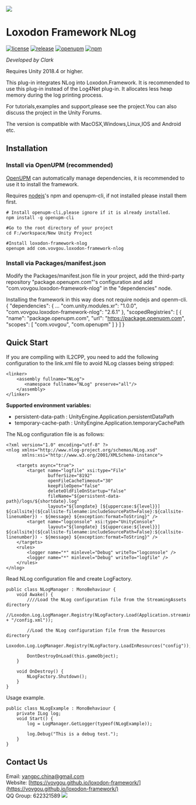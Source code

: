 ![](docs/images/icon.png)

# Loxodon Framework NLog

[![license](https://img.shields.io/github/license/vovgou/loxodon-framework?color=blue)](https://github.com/vovgou/loxodon-framework/blob/master/LICENSE) [![release](https://img.shields.io/github/v/tag/vovgou/loxodon-framework?label=release)](https://github.com/vovgou/loxodon-framework/releases)
[![openupm](https://img.shields.io/npm/v/com.vovgou.loxodon-framework-nlog?label=openupm&registry_uri=https://package.openupm.com)](https://openupm.com/packages/com.vovgou.loxodon-framework-nlog/)
[![npm](https://img.shields.io/npm/v/com.vovgou.loxodon-framework-nlog)](https://www.npmjs.com/package/com.vovgou.loxodon-framework-nlog)


*Developed by Clark*

Requires Unity 2018.4 or higher.

This plug-in integrates NLog into Loxodon.Framework. It is recommended to use this plug-in instead of the Log4Net plug-in. It allocates less heap memory during the log printing process.

For tutorials,examples and support,please see the project.You can also discuss the project in the Unity Forums.

The version is compatible with MacOSX,Windows,Linux,IOS and Android etc.

## Installation

### Install via OpenUPM (recommended)

[OpenUPM](https://openupm.com/) can automatically manage dependencies, it is recommended to use it to install the framework.

Requires [nodejs](https://nodejs.org/en/download/)'s npm and openupm-cli, if not installed please install them first.

    # Install openupm-cli,please ignore if it is already installed.
    npm install -g openupm-cli

    #Go to the root directory of your project
    cd F:/workspace/New Unity Project

    #Install loxodon-framework-nlog
    openupm add com.vovgou.loxodon-framework-nlog

### Install via Packages/manifest.json

Modify the Packages/manifest.json file in your project, add the third-party repository "package.openupm.com"'s configuration and add "com.vovgou.loxodon-framework-nlog" in the "dependencies" node.

Installing the framework in this way does not require nodejs and openm-cli.
 {
      "dependencies": {
        ...
        "com.unity.modules.xr": "1.0.0",
        "com.vovgou.loxodon-framework-nlog": "2.6.1"
      },
      "scopedRegistries": [ {
          "name": "package.openupm.com",
          "url": "https://package.openupm.com",
          "scopes": [
            "com.vovgou",
            "com.openupm"
          ]
        }
      ]
    }


## Quick Start

If you are compiling with IL2CPP, you need to add the following configuration to the link.xml file to avoid NLog classes being stripped:

	<linker>
	    <assembly fullname="NLog">
	       <namespace fullname="NLog" preserve="all"/>
	    </assembly>
	</linker>

**Supported environment variables:**

 - persistent-data-path : UnityEngine.Application.persistentDataPath
 - temporary-cache-path : UnityEngine.Application.temporaryCachePath

The NLog configuration file is as follows:

	<?xml version="1.0" encoding="utf-8" ?>
	<nlog xmlns="http://www.nlog-project.org/schemas/NLog.xsd"
	      xmlns:xsi="http://www.w3.org/2001/XMLSchema-instance">

	    <targets async="true">
	        <target name="logfile" xsi:type="File"
					bufferSize="8192"
					openFileCacheTimeout="30"
					keepFileOpen="false"
					deleteOldFileOnStartup="false"
					fileName="${persistent-data-path}/logs/${shortdate}.log"
					layout="${longdate} [${uppercase:${level}}] ${callsite}(${callsite-filename:includeSourcePath=False}:${callsite-linenumber}) - ${message} ${exception:format=ToString}" />
			<target name="logconsole" xsi:type="UnityConsole"
					layout="${longdate} [${uppercase:${level}}] ${callsite}(${callsite-filename:includeSourcePath=False}:${callsite-linenumber}) - ${message} ${exception:format=ToString}" />
		</targets>
	    <rules>
	        <logger name="*" minlevel="Debug" writeTo="logconsole" />
	        <logger name="*" minlevel="Debug" writeTo="logfile" />
	    </rules>
	</nlog>


Read NLog configuration file and create LogFactory.

    public class NLogManager : MonoBehaviour {
        void Awake() {
            ////Load the NLog configuration file from the StreamingAssets directory
            //Loxodon.Log.LogManager.Registry(NLogFactory.Load(Application.streamingAssetsPath + "/config.xml"));

            //Load the NLog configuration file from the Resources directory
            Loxodon.Log.LogManager.Registry(NLogFactory.LoadInResources("config"));

            DontDestroyOnLoad(this.gameObject);
        }

        void OnDestroy() {
            NLogFactory.Shutdown();
        }
    }

Usage example.

    public class NLogExample : MonoBehaviour {
        private ILog log;
        void Start() {
            log = LogManager.GetLogger(typeof(NLogExample));

            log.Debug("This is a debug test.");
        }
    }


## Contact Us
Email: [yangpc.china@gmail.com](mailto:yangpc.china@gmail.com)   
Website: [https://vovgou.github.io/loxodon-framework/](https://vovgou.github.io/loxodon-framework/)  
QQ Group: 622321589 [![](https://pub.idqqimg.com/wpa/images/group.png)](https:////shang.qq.com/wpa/qunwpa?idkey=71c1e43c24900ee84aeffc76fb67c0bacddc3f62a516fe80eae6b9521f872c59)
